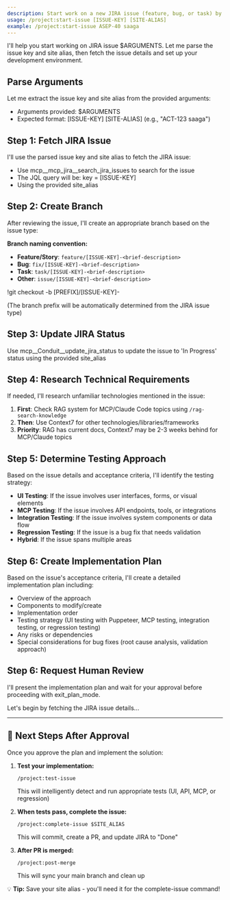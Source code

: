 ```yaml
---
description: Start work on a new JIRA issue (feature, bug, or task) by fetching the issue, creating a branch, and updating status
usage: /project:start-issue [ISSUE-KEY] [SITE-ALIAS]
example: /project:start-issue ASEP-40 saaga
---
```


I'll help you start working on JIRA issue $ARGUMENTS. Let me parse the issue key and site alias, then fetch the issue details and set up your development environment.

## Parse Arguments
Let me extract the issue key and site alias from the provided arguments:
- Arguments provided: $ARGUMENTS
- Expected format: [ISSUE-KEY] [SITE-ALIAS] (e.g., "ACT-123 saaga")

## Step 1: Fetch JIRA Issue
I'll use the parsed issue key and site alias to fetch the JIRA issue:
- Use mcp__mcp_jira__search_jira_issues to search for the issue
- The JQL query will be: key = [ISSUE-KEY]
- Using the provided site_alias

## Step 2: Create Branch
After reviewing the issue, I'll create an appropriate branch based on the issue type:

**Branch naming convention:**
- **Feature/Story**: `feature/[ISSUE-KEY]-<brief-description>`
- **Bug**: `fix/[ISSUE-KEY]-<brief-description>`  
- **Task**: `task/[ISSUE-KEY]-<brief-description>`
- **Other**: `issue/[ISSUE-KEY]-<brief-description>`

!git checkout -b [PREFIX]/[ISSUE-KEY]-<brief-description>

(The branch prefix will be automatically determined from the JIRA issue type)

## Step 3: Update JIRA Status
Use mcp__Conduit__update_jira_status to update the issue to 'In Progress' status using the provided site_alias

## Step 4: Research Technical Requirements
If needed, I'll research unfamiliar technologies mentioned in the issue:

1. **First**: Check RAG system for MCP/Claude Code topics using `/rag-search-knowledge`
2. **Then**: Use Context7 for other technologies/libraries/frameworks
3. **Priority**: RAG has current docs, Context7 may be 2-3 weeks behind for MCP/Claude topics

## Step 5: Determine Testing Approach
Based on the issue details and acceptance criteria, I'll identify the testing strategy:
- **UI Testing**: If the issue involves user interfaces, forms, or visual elements
- **MCP Testing**: If the issue involves API endpoints, tools, or integrations
- **Integration Testing**: If the issue involves system components or data flow
- **Regression Testing**: If the issue is a bug fix that needs validation
- **Hybrid**: If the issue spans multiple areas

## Step 6: Create Implementation Plan
Based on the issue's acceptance criteria, I'll create a detailed implementation plan including:
- Overview of the approach
- Components to modify/create
- Implementation order
- Testing strategy (UI testing with Puppeteer, MCP testing, integration testing, or regression testing)
- Any risks or dependencies
- Special considerations for bug fixes (root cause analysis, validation approach)

## Step 6: Request Human Review
I'll present the implementation plan and wait for your approval before proceeding with exit_plan_mode.

Let's begin by fetching the JIRA issue details...

---

## 🚀 Next Steps After Approval

Once you approve the plan and implement the solution:

1. **Test your implementation:**
   ```
   /project:test-issue
   ```
   This will intelligently detect and run appropriate tests (UI, API, MCP, or regression)

2. **When tests pass, complete the issue:**
   ```
   /project:complete-issue $SITE_ALIAS
   ```
   This will commit, create a PR, and update JIRA to "Done"

3. **After PR is merged:**
   ```
   /project:post-merge
   ```
   This will sync your main branch and clean up

💡 **Tip:** Save your site alias - you'll need it for the complete-issue command!